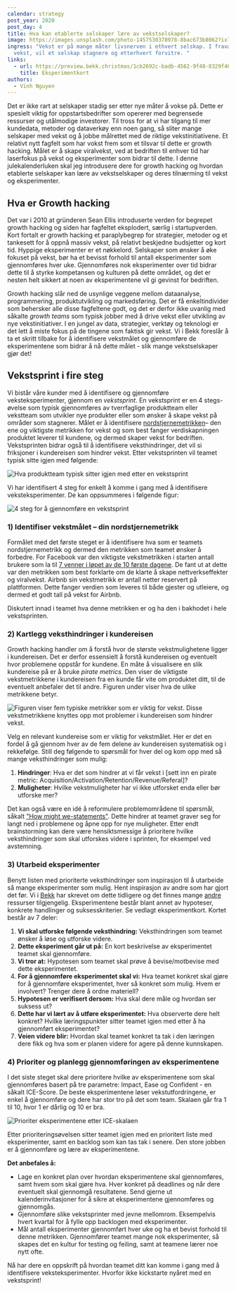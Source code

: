 ```yaml
---
calendar: strategy
post_year: 2020
post_day: 4
title: Hva kan etablerte selskaper lære av vekstselskaper?
image: https://images.unsplash.com/photo-1457530378978-8bac673b8062?ixlib=rb-1.2.1&ixid=MXwxMjA3fDB8MHxzZWFyY2h8NXx8Z3Jvd3RofGVufDB8fDB8&auto=format&fit=crop&w=800&q=60
ingress: "Vekst er på mange måter livsnerven i ethvert selskap. I fraværet av
  vekst, vil et selskap stagnere og etterhvert forvitre. "
links:
  - url: https://preview.bekk.christmas/1cb2692c-badb-4562-9f48-8329f46c3b49
    title: Eksperimentkort
authors:
  - Vinh Nguyen
---
```

Det er ikke rart at selskaper stadig ser etter nye måter å vokse på. Dette er spesielt viktig for oppstartsbedrifter som opererer med begrensede ressurser og utålmodige investorer. Til tross for at vi har tilgang til mer kundedata, metoder og dataverkøy enn noen gang, så sliter mange selskaper med vekst og å jobbe målrettet med de riktige vekstinitiativene. Et relativt nytt fagfelt som har vokst frem som et tilsvar til dette er growth hacking. Målet er å skape viralvekst, ved at bedriften til enhver tid har laserfokus på vekst og eksperimenter som bidrar til dette. I denne julekalenderluken skal jeg introdusere dere for growth hacking og hvordan etablerte selskaper kan lære av vekstselskaper og deres tilnærming til vekst og eksperimenter.

## Hva er Growth hacking

Det var i 2010 at gründeren Sean Ellis introduserte verden for begrepet growth hacking og siden har fagfeltet eksplodert, særlig i startupverden. Kort fortalt er growth hacking et paraplybegrep for strategier, metoder og et tankesett for å oppnå massiv vekst, på relativt beskjedne budsjetter og kort tid. Hyppige eksperimenter er et nøkkelord. Selskaper som ønsker å øke fokuset på vekst, bør ha et bevisst forhold til antall eksperimenter som gjennomføres hver uke. Gjennomføres nok eksperimenter over tid bidrar dette til å styrke kompetansen og kulturen på dette området, og det er nesten helt sikkert at noen av eksperimentene vil gi gevinst for bedriften.

Growth hacking slår ned de usynlige veggene mellom dataanalyse, programmering, produktutvikling og markedsføring. Det er få enkeltindivider som behersker alle disse fagfeltene godt, og det er derfor ikke uvanlig med såkalte *growth teams* som typisk jobber med å drive vekst eller utvikling av nye vekstinitiativer. I en jungel av data, strategier, verktøy og teknologi er det lett å miste fokus på de tingene som faktisk gir vekst. Vi i Bekk foreslår å ta et skritt tilbake for å identifisere vekstmålet og gjennomføre de eksperimentene som bidrar å nå dette målet - slik mange vekstselskaper gjør det!

## Vekstsprint i fire steg

Vi bistår våre kunder med å identifisere og gjennomføre veksteksperimenter, gjennom en *vekstsprint*. En vekstsprint er en 4 stegs-øvelse som typisk gjennomføres av tverrfaglige produktteam eller vekstteam som utvikler nye produkter eller som ønsker å skape vekst på områder som stagnerer. Målet er å identifisere [nordstjernemetrikken](https://blog.growthhackers.com/what-is-a-north-star-metric-b31a8512923f)– den ene og viktigste metrikken for vekst og som best fanger verdiskapningen produktet leverer til kundene, og dermed skaper vekst for bedriften. Vekstsprinten bidrar også til å identifisere veksthindringer, det vil si friksjoner i kundereisen som hindrer vekst. Etter vekstsprinten vil teamet typisk sitte igjen med følgende:

![Hva produktteam typisk sitter igjen med etter en vekstsprint](/assets/01output.png)

Vi har identifisert 4 steg for enkelt å komme i gang med å identifisere veksteksperimenter. De kan oppsummeres i følgende figur:

![4 steg for å gjennomføre en vekstsprint](/assets/02vekstsprint.png)

### 1) Identifiser vekstmålet – din nordstjernemetrikk

Formålet med det første steget er å identifisere hva som er teamets nordstjernemetrikk og dermed den metrikken som teamet ønsker å forbedre. For Facebook var den viktigste vekstmetrikken i starten antall brukere som la til [7 venner i løpet av de 10 første dagene](https://blog.modeanalytics.com/facebook-aha-moment-simpler-than-you-think/). De fant ut at dette var den metrikken som best forklarte om de klarte å skape nettverkseffekter og viralvekst. Airbnb sin vekstmetrikk er antall netter reservert på plattformen. Dette fanger verdien som leveres til både gjester og utleiere, og dermed et godt tall på vekst for Airbnb.

Diskutert innad i teamet hva denne metrikken er og ha den i bakhodet i hele vekstsprinten.

### 2) Kartlegg veksthindringer i kundereisen

Growth hacking handler om å forstå hvor de største vekstmulighetene ligger i kundereisen. Det er derfor essensielt å forstå kundereisen og eventuelt hvor problemene oppstår for kundene. En måte å visualisere en slik kundereise på er å bruke *pirate metrics*. Den viser de viktigste vekstmetrikkene i kundereisen fra en kunde får vite om produktet ditt, til de eventuelt anbefaler det til andre. Figuren under viser hva de ulike metrikkene betyr.

![Figuren viser fem typiske metrikker som er viktig for vekst. Disse vekstmetrikkene knyttes opp mot problemer i kundereisen som hindrer vekst.](/assets/03veksthindringer.png)

Velg en relevant kundereise som er viktig for vekstmålet. Her er det en fordel å gå gjennom hver av de fem delene av kundereisen systematisk og i rekkefølge. Still deg følgende to spørsmål for hver del og kom opp med så mange veksthindringer som mulig:

1. **Hindringer**: Hva er det som hindrer at vi får vekst i \[sett inn en pirate metric: Acquisition/Activation/Retention/Revenue/Referal]?
2. **Muligheter**: Hvilke vekstmuligheter har vi ikke utforsket enda eller bør utforske mer?

Det kan også være en idé å reformulere problemområdene til spørsmål, såkalt ["How might we-statements"](https://www.designkit.org/methods/3). Dette hindrer at teamet graver seg for langt ned i problemene og åpne opp for nye muligheter. Etter endt brainstorming kan dere være hensiktsmessige å prioritere hvilke veksthindringer som skal utforskes videre i sprinten, for eksempel ved avstemning.

### 3) Utarbeid eksperimenter

Benytt listen med prioriterte veksthindringer som inspirasjon til å utarbeide så mange eksperimenter som mulig. Hent inspirasjon av andre som har gjort det før. Vi i [Bekk](https://blogg.bekk.no/smarte-eksperimenter-for-effektiv-produktutvikling-b8eb936db0b1) har skrevet om dette tidligere og det finnes mange [andre](https://growthhackers.com/growth-studies) ressurser tilgjengelig. Eksperimentene består blant annet av hypoteser, konkrete handlinger og suksesskriterier. Se vedlagt eksperimentkort. Kortet består av 7 deler:

1. **Vi skal utforske følgende veksthindring:** Veksthindringen som teamet ønsker å løse og utforske videre.
2. **Dette eksperiment går ut på:** En kort beskrivelse av eksperimentet teamet skal gjennomføre.
3. **Vi tror at:** Hypotesen som teamet skal prøve å bevise/motbevise med dette eksperimentet.
4. **For å gjennomføre eksperimentet skal vi:** Hva teamet konkret skal gjøre for å gjennomføre eksperimentet, hver så konkret som mulig. Hvem er involvert? Trenger dere å ordne materiell?
5. **Hypotesen er verifisert dersom:** Hva skal dere måle og hvordan ser suksess ut?
6. **Dette har vi lært av å utføre eksperimentet:** Hva observerte dere helt konkret? Hvilke læringspunkter sitter teamet igjen med etter å ha gjennomført eksperimentet?
7. **Veien videre blir:** Hvordan skal teamet konkret ta tak i den læringen dere fikk og hva som er planen videre for agere på denne kunnskapen.

### 4) Prioriter og planlegg gjennomføringen av eksperimentene

I det siste steget skal dere prioritere hvilke av eksperimentene som skal gjennomføres basert på tre parametre: Impact, Ease og Confident - en såkalt ICE-Score. De beste eksperimentene løser vekstutfordringene, er enkel å gjennomføre og dere har stor tro på det som team. Skalaen går fra 1 til 10, hvor 1 er dårlig og 10 er bra.

![Prioriter eksperimentene etter ICE-skalaen](/assets/04ice.png)

Etter prioriteringsøvelsen sitter teamet igjen med en prioritert liste med eksperimenter, samt en backlog som kan tas tak i senere. Den store jobben er å gjennomføre og lære av eksperimentene.

**Det anbefales å:**

* Lage en konkret plan over hvordan eksperimentene skal gjennomføres, samt hvem som skal gjøre hva. Hver konkret på deadlines og når dere eventuelt skal gjennomgå resultatene. Send gjerne ut kalenderinvitasjoner for å sikre at eksperimentene gjennomføres og gjennomgås.
* Gjennomføre slike vekstsprinter med jevne mellomrom. Eksempelvis hvert kvartal for å fylle opp backlogen med eksperimenter.
* Mål antall eksperimenter gjennomført hver uke og ha et bevist forhold til denne metrikken. Gjennomfører teamet mange nok eksperimenter, så skapes det en kultur for testing og feiling, samt at teamene lærer noe nytt ofte.

Nå har dere en oppskrift på hvordan teamet ditt kan komme i gang med å identifisere veksteksperimenter. Hvorfor ikke kickstarte nyåret med en vekstsprint!